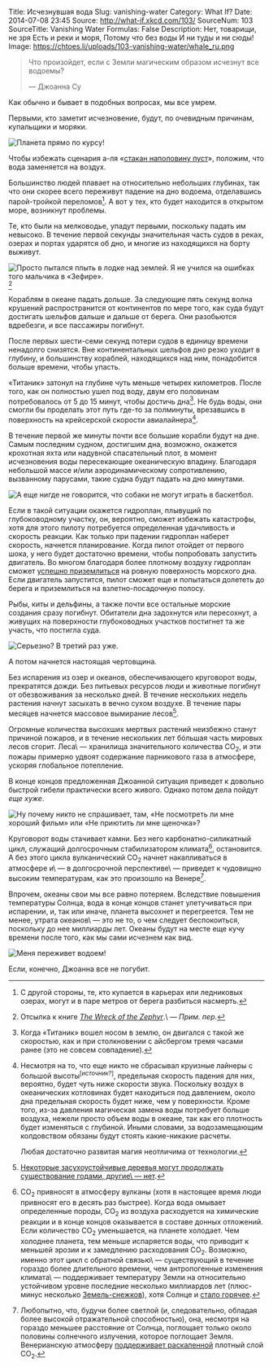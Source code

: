 Title: Исчезнувшая вода
Slug: vanishing-water
Category: What If?
Date: 2014-07-08 23:45
Source: http://what-if.xkcd.com/103/
SourceNum: 103
SourceTitle: Vanishing Water
Formulas: False
Description: Нет, товарищи, не зря Есть и реки и моря, Потому что без воды И ни туды и ни сюды!
Image: https://chtoes.li/uploads/103-vanishing-water/whale_ru.png


> Что произойдет, если с Земли магическим образом исчезнут все водоемы?
>
> — Джоанна Су

Как обычно и бывает в подобных вопросах, мы все умрем.

Первыми, кто заметит исчезновение, будут, по очевидным причинам, купальщики и моряки.

![](/uploads/103-vanishing-water/boat.png "Планета прямо по курсу!")

Чтобы избежать сценария а-ля «[стакан наполовину пуст](/glass-half-empty/)», положим, что вода заменяется на воздух.

Большинство людей плавает на относительно небольших глубинах, так что они скорее всего переживут падение на дно водоема, отделавшись парой-тройкой переломов[^1]. А вот у тех, кто будет находится в открытом море, возникнут проблемы.

[^1]: С другой стороны, те, кто купается в карьерах или ледниковых озерах, могут и в паре метров от берега разбиться насмерть.

Те, кто были на мелководье, упадут первыми, поскольку падать им невысоко. В течение первой секунды значительная часть судов в реках, озерах и портах ударятся об дно, и многие из находящихся на борту выживут.

![](/uploads/103-vanishing-water/wreck_ru.png "Просто пытался плыть в лодке над землей. Я не учился на ошибках того мальчика в «Зефире».")[^n]

[^n]: Отсылка к книге [_The Wreck of the Zephyr_](http://en.wikipedia.org/wiki/The_Wreck_of_the_Zephyr).\ — *Прим. пер.*

Кораблям в океане падать дольше. За следующие пять секунд волна крушений распространится от континентов по мере того, как суда будут достигать шельфов дальше и дальше от берега. Они разобьются вдребезги, и все пассажиры погибнут.

После первых шести-семи секунд потери судов в единицу времени ненадолго снизятся. Вне континентальных шельфов дно резко уходит в глубину, и большинству кораблей, находящихся над ним, понадобится больше времени, чтобы упасть.

«Титаник» затонул на глубине чуть меньше четырех километров. После того, как он полностью ушел под воду, двум его половинам потребовалось от 5 до 15 минут, чтобы достичь дна[^2]. Не будь воды, они смогли бы проделать этот путь где-то за полминуты, врезавшись в поверхность на крейсерской скорости авиалайнера[^3].

[^2]: Когда «Титаник» вошел носом в землю, он двигался с такой же скоростью, как и при столкновении с айсбергом тремя часами ранее (это не совсем совпадение).

[^3]:
    Несмотря на то, что еще никто не сбрасывал круизные лайнеры с большой высоты<sup>[_источник?_]</sup>, предельная скорость падения для них, вероятно, будет чуть ниже скорости звука. Поскольку воздух в океанических котловинах будет находиться под давлением, около дна предельная скорость будет ниже, чем у поверхности. Кроме того, из-за давления магическая замена воды потребует больше воздуха, нежели просто объем воды в океане, так как его плотность будет изменяться с глубиной. Иными словами, за водозамещающим колдовством обязаны будут стоять какие-никакие расчеты.

    Любая достаточно развитая магия неотличима от технологии.

В течение первой же минуты почти все большие корабли будут на дне. Самым последним судном, достигшим дна, возможно, окажется крохотная яхта или надувной спасательный плот, в момент исчезновения воды пересекающие океаническую впадину. Благодаря небольшой массе и/или аэродинамическому сопротивлению, вызванному парусами, такие судна будут падать на дно минутами.

![](/uploads/103-vanishing-water/sailboat_ru.png "А еще нигде не говорится, что собаки не могут играть в баскетбол.")

Если в такой ситуации окажется гидроплан, плывущий по глубоководному участку, он, вероятно, сможет избежать катастрофы, хотя для этого пилоту потребуется определенная удачливость и скорость реакции. Как только при падении гидроплан наберет скорость, начнется планирование. Когда пилот отойдет от первого шока, у него будет достаточно времени, чтобы попробовать запустить двигатель. Во многом благодаря более плотному воздуху гидроплан сможет [успешно приземлиться](https://www.youtube.com/watch?v=YZx6wa6zHAc) на ровную поверхность морского дна. Если двигатель запустится, пилот сможет еще и попытаться долететь до берега и приземлиться на взлетно-посадочную полосу.

Рыбы, киты и дельфины, а также почти все остальные морские создания сразу погибнут. Обитатели дна задохнутся или пересохнут, а живущих на поверхности глубоководных участков постигнет та же участь, что постигла суда.

![](/uploads/103-vanishing-water/whale_ru.png "Серьезно? В третий раз уже.")

А потом начнется настоящая чертовщина.

Без испарения из озер и океанов, обеспечивающего круговорот воды, прекратятся дожди. Без питьевых ресурсов люди и животные погибнут от обезвоживания за несколько дней. В течение нескольких недель растения начнут засыхать в вечно сухом воздухе. В течение пары месяцев начнется массовое вымирание лесов[^4].

[^4]: [Некоторые засухоустойчивые деревья могут продолжать существование годами, другие\ — нет](http://treephys.oxfordjournals.org/content/33/3/252.full).

Огромные количества высохших мертвых растений неизбежно станут причиной пожаров, и в течение нескольких лет бóльшая часть мировых лесов сгорит. Леса\ — хранилища значительного количества CO<sub>2</sub>, и эти пожары примерно удвоят содержание парникового газа в атмосфере, ускоряя глобальное потепление.

В конце концов предложенная Джоанной ситуация приведет к довольно быстрой гибели практически всего живого. Однако потом дела пойдут _еще хуже_.

![](/uploads/103-vanishing-water/how_ru.png "Ну почему никто не спрашивает, там, «Не посмотреть ли мне хороший фильм» или «Не приютить ли мне щеночка»?")

Круговорот воды стачивает камни. Без него карбонатно-силикатный цикл, служащий долгосрочным стабилизатором климата[^5], остановится. А без этого цикла вулканический CO<sub>2</sub> начнет накапливаться в атмосфере и\ — в долгосрочной перспективе\ — приведет к чудовищно высоким температурам, как это произошло на Венере[^6].

[^5]: CO<sub>2</sub> привносят в атмосферу вулканы (хотя в настоящее время люди привносят его в десять раз быстрее). Когда вода омывает определенные породы, CO<sub>2</sub> из воздуха расходуется на химические реакции и в конце концов оказывается в составе донных отложений. Если количество CO<sub>2</sub> уменьшается, на планете холодает. Чем холоднее планета, тем меньше испаряется воды, что приводит к меньшей эрозии и к замедлению расходования CO<sub>2</sub>. Возможно, именно этот цикл с обратной связью\ — существующий в течение гораздо более длительного времени, чем антропогенные изменения климата\ — поддерживает температуру Земли на относительно устойчивом уровне последние несколько миллиардов лет (плюс-минус несколько [Земель-снежков](http://www.snowballearth.org/overview.html)), хотя Солнце и [стало горячее](https://ru.wikipedia.org/wiki/Парадокс_слабого_молодого_Солнца).

[^6]: Любопытно, что, будучи более светлой (и, следовательно, обладая более высокой отражательной способностью), она, несмотря на гораздо меньшее расстояние от Солнца, поглощает только около половины солнечного излучения, которое поглощает Земля. Венерианскую атмосферу [поддерживает раскаленной](http://www.skepticalscience.com/Venus-runaway-greenhouse-effect.htm) плотный слой CO<sub>2</sub>.

Впрочем, океаны свои мы все равно потеряем. Вследствие повышения температуры Солнца, вода в конце концов станет улетучиваться при испарении, и, так или иначе, планета высохнет и перегреется. Тем не менее, утрата океанов\ — это не то, о чем следует беспокоиться, поскольку до нее миллиарды лет. Океаны будут на месте еще кучу времени после того, как мы сами исчезнем как вид.

![](/uploads/103-vanishing-water/ocean_ru.png "Меня переживет водоем!")

Если, конечно, Джоанна все не погубит.
